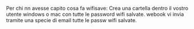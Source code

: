 Per chi nn avesse capito cosa fa wifisave:
Crea una cartella dentro il vostro utente windows o mac con tutte le password wifi salvate.
webook vi invia tramite una specie di email tutte le passw wifi salvate.
